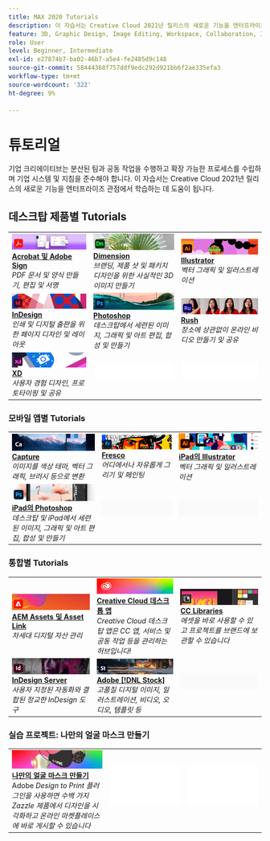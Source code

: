 ```yaml
---
title: MAX 2020 Tutorials
description: 이 자습서는 Creative Cloud 2021년 릴리스의 새로운 기능을 엔터프라이즈 관점에서 학습하는 데 도움이 됩니다
feature: 3D, Graphic Design, Image Editing, Workspace, Collaboration, Integrations, Workflow
role: User
level: Beginner, Intermediate
exl-id: e27874b7-ba02-46b7-a5e4-fe2485d9c148
source-git-commit: 58444368f757ddf9edc292d921bb6f2ae335efa3
workflow-type: tm+mt
source-wordcount: '322'
ht-degree: 9%

---
```


# 튜토리얼

기업 크리에이티브는 분산된 팀과 공동 작업을 수행하고 확장 가능한 프로세스를 수립하며 기업 시스템 및 지침을 준수해야 합니다. 이 자습서는 Creative Cloud 2021년 릴리스의 새로운 기능을 엔터프라이즈 관점에서 학습하는 데 도움이 됩니다.

## 데스크탑 제품별 Tutorials

<table style="table-layout:fixed">
<tr>
 <td>
    <a href="acrobat-sign.md">
      <img alt="Acrobat 및 Adobe Sign" src="../assets/DC.jpg" />
    </a>
    <div>
    <a href="acrobat-sign.md"><strong>Acrobat 및 Adobe Sign</strong></a>
    </div>
    <em>PDF 문서 및 양식 만들기, 편집 및 서명</em>
    <br>
  </td>
  <td>
    <a href="dimension.md">
      <img alt="Dimension" src="../assets/Dimenio.jpg" />
    </a>
    <div>
    <a href="dimension.md"><strong>Dimension</strong></a>
    </div>
    <em>브랜딩, 제품 샷 및 패키지 디자인을 위한 사실적인 3D 이미지 만들기</em>
    <br>
  </td>
  <td>
    <a href="illustrator.md">
      <img alt="Illustrator" src="../assets/Illustrator.jpg" />
    </a>
    <div>
    <a href="illustrator.md"><strong>Illustrator</strong></a>
    </div>
    <em>벡터 그래픽 및 일러스트레이션</em>
    <br>
  </td>
</tr>
<tr>
 <td>
    <a href="indesign.md">
      <img alt="InDesign" src="../assets/InDesign.jpg" />
    </a>
    <div>
    <a href="indesign.md"><strong>InDesign</strong></a>
    </div>
    <em>인쇄 및 디지털 출판을 위한 페이지 디자인 및 레이아웃</em>
    <br>
  </td>
  <td>
    <a href="photoshop.md">
      <img alt="Photoshop" src="../assets/Photoshop.jpg" />
    </a>
    <div>
    <a href="photoshop.md"><strong>Photoshop</strong></a>
    </div>
    <em>데스크탑에서 세련된 이미지, 그래픽 및 아트 편집, 합성 및 만들기</em>
    <br>
  </td>
  <td>
    <a href="rush.md">
      <img alt="Rush" src="../assets/Rush.jpg" />
    </a>
    <div>
    <a href="rush.md"><strong>Rush</strong></a>
    </div>
    <em>장소에 상관없이 온라인 비디오 만들기 및 공유</em>
    <br>
  </td>
</tr>
<tr>
 <td>
    <a href="xd.md">
      <img alt="XD" src="../assets/XD.jpg" />
    </a>
    <div>
    <a href="xd.md"><strong>XD</strong></a>
    </div>
    <em>사용자 경험 디자인, 프로토타이핑 및 공유</em>
    <br>
  </td>
  <td>
    <img alt="스페이서" src="../assets/WhiteBanner_Spacer.png" />
    <div>
    <br>
  </td>
  <td>
    <img alt="스페이서" src="../assets/WhiteBanner_Spacer.png" />
    <div>
    <br>
  </td>
</tr>
</table>

### 모바일 앱별 Tutorials

<table style="table-layout:fixed">
<tr>
 <td>
    <a href="capture.md">
      <img alt="Capture" src="../assets/Capture.jpg" />
    </a>
    <div>
    <a href="capture.md"><strong>Capture</strong></a>
    </div>
    <em>이미지를 색상 테마, 벡터 그래픽, 브러시 등으로 변환</em>
    <br>
  </td>
  <td>
    <a href="fresco.md">
      <img alt="Fresco" src="../assets/Fresco.jpg" />
    </a>
    <div>
    <a href="fresco.md"><strong>Fresco</strong></a>
    </div>
    <em>어디에서나 자유롭게 그리기 및 페인팅</em>
    <br>
  </td>
  <td>
    <a href="illustratoripad.md">
      <img alt="iPad의 Illustrator" src="../assets/AIoniPad.jpg" />
    </a>
    <div>
    <a href="illustratoripad.md"><strong>iPad의 Illustrator</strong></a>
    </div>
    <em>벡터 그래픽 및 일러스트레이션</em>
    <br>
  </td>
</tr>
<tr>
 <td>
    <a href="photoshopipad.md">
      <img alt="iPad용 Photoshop" src="../assets/PSoniPad.jpg" />
    </a>
    <div>
    <a href="photoshopipad.md"><strong>iPad의 Photoshop</strong></a>
    </div>
    <em>데스크탑 및 iPad에서 세련된 이미지, 그래픽 및 아트 편집, 합성 및 만들기</em>
    <br>
  </td>
  <td>
    <img alt="스페이서" src="../assets/GrayBanner_Spacer.png" />
    <div>
    <br>
  </td>
  <td>
    <img alt="스페이서" src="../assets/GrayBanner_Spacer.png" />
    <div>
    <br>
  </td>
</tr>
</table>

### 통합별 Tutorials

<table style="table-layout:fixed">
<tr>
 <td>
    <a href="aem.md">
      <img alt="AEM Assets 및 Asset Link" src="../assets/AEM.jpg" />
    </a>
    <div>
    <a href="aem.md"><strong>AEM Assets 및 Asset Link</strong></a>
    </div>
    <em>차세대 디지털 자산 관리</em>
    <br>
  </td>
  <td>
    <a href="creativeclouddesktopapp.md">
      <img alt="Creative Cloud 데스크탑 앱" src="../assets/CCDA.jpg" />
    </a>
    <div>
    <a href="creativeclouddesktopapp.md"><strong>Creative Cloud 데스크톱 앱</strong></a>
    </div>
    <em>Creative Cloud 데스크탑 앱은 CC 앱, 서비스 및 공동 작업 등을 관리하는 허브입니다!</em>
    <br>
  </td>
  <td>
    <a href="cclibraries.md">
      <img alt="CC Libraries" src="../assets/CCLibs.jpg" />
    </a>
    <div>
    <a href="cclibraries.md"><strong>CC Libraries</strong></a>
    </div>
    <em>에셋을 바로 사용할 수 있고 프로젝트를 브랜드에 보관할 수 있습니다</em>
    <br>
  </td>
</tr>
<tr>
<td>
    <a href="indesignserver.md">
      <img alt="InDesign Server" src="../assets/InDesignServer.jpg" />
    </a>
    <div>
    <a href="indesignserver.md"><strong>InDesign Server</strong></a>
    </div>
    <em>사용자 지정된 자동화와 결합된 정교한 InDesign 도구</em>
    <br>
  </td>
 <td>
    <a href="stock.md">
      <img alt="Adobe Stock" src="../assets/Stock.jpg" />
    </a>
    <div>
    <a href="stock.md"><strong>Adobe [!DNL Stock]</strong></a>
    </div>
    <em>고품질 디지털 이미지, 일러스트레이션, 비디오, 오디오, 템플릿 등</em>
    <br>
  </td>
  <td>
    <img alt="스페이서" src="../assets/GrayBanner_Spacer.png" />
    <div>
    <br>
  </td>
</tr>
</table>

### 실습 프로젝트: 나만의 얼굴 마스크 만들기

<table style="table-layout:fixed">
<tr>
 <td>
    <a href="handsonproject.md">
      <img alt="나만의 얼굴 마스크 만들기" src="../assets/faceMaskSplash.jpg" />
    </a>
    <div>
    <a href="handsonproject.md"><strong>나만의 얼굴 마스크 만들기</strong></a>
    </div>
    Adobe <em>Design to Print 플러그인을 사용하면 수백 가지 Zazzle 제품에서 디자인을 시각화하고 온라인 마켓플레이스에 바로 게시할 수 있습니다</em>
    <br>
  </td>
  <td>
    <img alt="스페이서" src="../assets/Whitespacer.png" />
    <div>
    <br>
  </td>
  <td>
    <img alt="스페이서" src="../assets/Whitespacer.png" />
    <div>
    <br>
  </td>
</tr>
</table>
